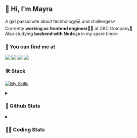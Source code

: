 ## 👋 Hi, I'm Mayra

A girl passionate about technology💻 and challenges⚡  
Currently **working as frontend engineer**👩‍💻 at DBC Company🚀  
Also studying **backend with Node.js** in my spare time🔥  

### 💬 You can find me at

<a href="https://mayra.dev" target="_blank" rel="noopener"><img src="https://img.shields.io/badge/-mayra.dev-005FED?style=flat&logo=Google-chrome&logoColor=white"/></a>
<a href="https://linkedin.com/in/mayraamaral" target="_blank" rel="noopener"><img src="https://img.shields.io/badge/-/mayraamaral-0077B5?style=flat&logo=Linkedin&logoColor=white"/></a>
<a href="mailto:mayra@mayra.dev" target="_blank" rel="noopener"><img src="https://img.shields.io/badge/-mayra@mayra.dev-D14836?style=flat&logo=Gmail&logoColor=white"/></a>
<a href="" target="_blank" rel="noopener"><img src="https://img.shields.io/badge/-mayra%230179-7289DA?style=flat&logo=Discord&logoColor=white"/></a>

### 🛠️ Stack

[![My Skills](https://skillicons.dev/icons?i=react,redux,styledcomponents,html,css,sass,js,ts,py,nodejs,git,linux,bash,figma)](https://skillicons.dev)

<details>
    <summary><h3>📌 Github Stats</h3></summary>
  <table>
      <td><img height="160em" src="https://github-readme-stats.vercel.app/api?username=mayraamaral&show_icons=true&theme=algolia&hide_border=true&hide=stars&count_private=true" alt="Readme stats"></td>
      <td><img height="160em" src="https://github-readme-stats.vercel.app/api/top-langs/?username=mayraamaral&&layout=compact&&theme=algolia&hide_border=true&langs_count=6" alt="Language stats"></td>
  </table>

  <p align="center">
    <img src="https://github-readme-streak-stats.herokuapp.com?user=mayraamaral&theme=dark&hide_border=true&date_format=j%20M%5B%20Y%5D&locale=pt-br&background=050F2C&ring=0195DD&fire=23AA7D&currStreakLabel=23AA7D" alt="Streak stats">
  </p> 
</details>

<details>
  <summary><h3>👩‍💻 Coding Stats</h3></summary>
  
  <!--START_SECTION:waka-->
![Code Time](http://img.shields.io/badge/Code%20Time-61%20hrs%204%20mins-blue)

**🐱 My GitHub Data** 

> 📦 574.9 kB Used in GitHub's Storage 
 > 
> 🏆 189 Contributions in the Year 2023
 > 
> 🚫 Not Opted to Hire
 > 
> 📜 43 Public Repositories 
 > 
> 🔑 24 Private Repositories 
 > 
**I'm an Early 🐤** 

```text
🌞 Morning                170 commits         ███░░░░░░░░░░░░░░░░░░░░░░   12.29 % 
🌆 Daytime                588 commits         ███████████░░░░░░░░░░░░░░   42.52 % 
🌃 Evening                525 commits         █████████░░░░░░░░░░░░░░░░   37.96 % 
🌙 Night                  100 commits         ██░░░░░░░░░░░░░░░░░░░░░░░   07.23 % 
```
📅 **I'm Most Productive on Monday** 

```text
Monday                   261 commits         █████░░░░░░░░░░░░░░░░░░░░   18.87 % 
Tuesday                  175 commits         ███░░░░░░░░░░░░░░░░░░░░░░   12.65 % 
Wednesday                205 commits         ████░░░░░░░░░░░░░░░░░░░░░   14.82 % 
Thursday                 221 commits         ████░░░░░░░░░░░░░░░░░░░░░   15.98 % 
Friday                   175 commits         ███░░░░░░░░░░░░░░░░░░░░░░   12.65 % 
Saturday                 127 commits         ██░░░░░░░░░░░░░░░░░░░░░░░   09.18 % 
Sunday                   219 commits         ████░░░░░░░░░░░░░░░░░░░░░   15.84 % 
```


📊 **This Week I Spent My Time On** 

```text
🕑︎ Time Zone: America/Sao_Paulo

💬 Programming Languages: 
TypeScript               14 hrs 36 mins      ██████████████████████░░░   89.26 % 
Markdown                 39 mins             █░░░░░░░░░░░░░░░░░░░░░░░░   04.01 % 
JavaScript               32 mins             █░░░░░░░░░░░░░░░░░░░░░░░░   03.36 % 
SCSS                     11 mins             ░░░░░░░░░░░░░░░░░░░░░░░░░   01.19 % 
JSON                     11 mins             ░░░░░░░░░░░░░░░░░░░░░░░░░   01.17 % 

🔥 Editors: 
VS Code                  16 hrs 21 mins      █████████████████████████   100.00 % 

🐱‍💻 Projects: 
front-11-edicao          8 hrs 5 mins        ████████████░░░░░░░░░░░░░   49.41 % 
context-classes          4 hrs 5 mins        ██████░░░░░░░░░░░░░░░░░░░   24.98 % 
ignite-timer             1 hr 28 mins        ██░░░░░░░░░░░░░░░░░░░░░░░   08.97 % 
dados-pessoais-post      1 hr 19 mins        ██░░░░░░░░░░░░░░░░░░░░░░░   08.10 % 
ignite                   33 mins             █░░░░░░░░░░░░░░░░░░░░░░░░   03.40 % 

💻 Operating System: 
Linux                    15 hrs 22 mins      ███████████████████████░░   93.92 % 
Windows                  59 mins             ██░░░░░░░░░░░░░░░░░░░░░░░   06.08 % 
```

**I Mostly Code in JavaScript** 

```text
JavaScript               96 repos            █████████░░░░░░░░░░░░░░░░   34.78 % 
TypeScript               81 repos            ███████░░░░░░░░░░░░░░░░░░   29.35 % 
HTML                     76 repos            ███████░░░░░░░░░░░░░░░░░░   27.54 % 
CSS                      17 repos            ██░░░░░░░░░░░░░░░░░░░░░░░   06.16 % 
Shell                    2 repos             ░░░░░░░░░░░░░░░░░░░░░░░░░   00.72 % 
```




 Last Updated on 27/03/2023 18:43:24 UTC
<!--END_SECTION:waka-->

</details>
